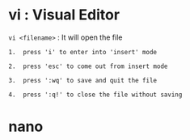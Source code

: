 # vi : Visual Editor

```vi <filename>```  : It will open the file

    1.	press 'i' to enter into 'insert' mode

    2.	press 'esc' to come out from insert mode

    3.	press ':wq' to save and quit the file
    
    4.	press ':q!' to close the file without saving

# nano